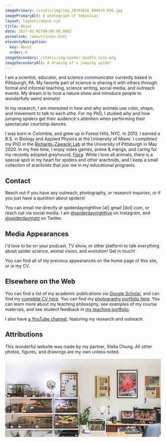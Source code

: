 ```yaml
---
imagePrimary: /static/img/img_20191016_094929_026.jpg
imagePrimaryAlt: A photograph of Sebastian
layout: layouts/about.njk
title: About
date: 2017-01-01T00:00:00.000Z
permalink: /about/index.html
eleventyNavigation:
  key: About
  order: 6
imageSecondary: /static/img/spider-doodle-tiny.png
imageSecondaryAlt: A drawing of a jumping spider
---
```

I am a scientist, educator, and science communicator currently based in Pittsburgh, PA. My favorite part of science is sharing it with others through formal and informal teaching, science writing, social media, and outreach events. My dream is to host a nature show and introduce people to wonderfully weird animals!

In my research, I am interested in how and why animals use color, shape, and movement to talk to each othe. For my PhD, I studied why and how jumping spiders get their audience's attention when performing their spectacular courtship dances. 

I was born in Colombia, and grew up in Forest Hills, NYC. In 2013, I earned a B.S. in Biology and Applied Physics at the University of Miami. I completed my PhD in the [Richards-Zawacki Lab](http://www.rzlab.pitt.edu) at the University of Pittsburgh in May 2020. In my free time, I enjoy video games, anime & manga, and caring for my recently adopted greyhound, [Flora](https://twitter.com/search?q=%23FloraTheGreyhound&src=typed_query&f=top). While I love all animals, there is a special spot in my heart for spiders and other arachnids, and I keep a small collection of arachnids that join me in my educational programs.

## Contact

Reach out if you have any outreach, photography, or research inquiries, or if you just have a question about spiders!

You can email me directly at spiderdaynightlive \[at] gmail \[dot] com, or reach out via social media. I am [@spiderdaynightlive](https://www.instagram.com/spiderdayNightLive/) on Instagram, and [@spiderdaynight](https://twitter.com/spiderdayNight) on Twitter.

## Media Appearances

I'd love to be on your podcast, TV show, or other platform to talk everything about spider science, animal vision, and evolution! Get in touch! 

You can find all of my previous appearances on the home page of this site, or in my CV.

## Elsewhere on the Web

You can find a list of my academic publications via [Google Scholar](https://scholar.google.com/citations?hl=en&user=Lkp7X1EAAAAJ), and can find my [complete CV here](https://docs.google.com/document/d/1b48e5DyXFUJyOAL09-jl9TgQs7sW10hw_G_y4Tc-uWY/edit?usp=sharing). You can find my [photography portfolio here](https://lightroom.adobe.com/shares/a81e891b276843d5b7bcc344ab94a8c2). You can learn more about my teaching philosophy, see examples of my course materials, and see student feedback in [my teaching portfolio](https://drive.google.com/file/d/1cBVH9k1tu4Z6eVYAyYGGpq5pKoPoyZ9Y/view?usp=sharing).

I also have [a YouTube channel](https://www.youtube.com/channel/UCG3xj7RS3_rKUOhF43mVMUA), featuring my research and outreach.

## Attributions

This wonderful website was made by my partner, Stella Chung. All other photos, figures, and drawings are my own unless noted.

![](/static/img/20200825-sae_4311.jpg "Sebastian's spider room")